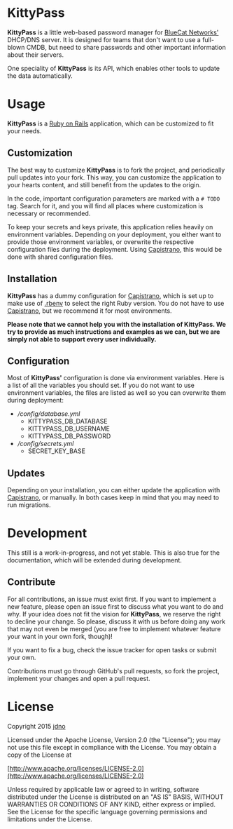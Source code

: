 # KittyPass

**KittyPass** is a little web-based password manager for [BlueCat Networks'](https://www.bluecatnetworks.com) DHCP/DNS
server. It is designed for teams that don't want to use a full-blown CMDB, but need to share passwords and other
important information about their servers.

One speciality of **KittyPass** is its API, which enables other tools to update the data automatically.

# Usage

**KittyPass** is a [Ruby on Rails](https://rubyonrails.org) application, which can be customized to fit your needs.

## Customization

The best way to customize **KittyPass** is to fork the project, and periodically pull updates into your fork. This way,
you can customize the application to your hearts content, and still benefit from the updates to the origin.

In the code, important configuration parameters are marked with a ```# TODO``` tag. Search for it, and you will find all
places where customization is necessary or recommended.

To keep your secrets and keys private, this application relies heavily on environment variables. Depending on your
deployment, you either want to provide those environment variables, or overwrite the respective configuration files
during the deployment. Using [Capistrano](http://capistranorb.com), this would be done with shared configuration files.

## Installation

**KittyPass** has a dummy configuration for [Capistrano](http://capistranorb.com), which is set up to make use of
[.rbenv](http://rbenv.org) to select the right Ruby version. You do not have to use
[Capistrano](http://capistranorb.com), but we recommend it for most environments.

**Please note that we cannot help you with the installation of KittyPass. We try to provide as much instructions and
examples as we can, but we are simply not able to support every user individually.**

## Configuration

Most of **KittyPass'** configuration is done via environment variables. Here is a list of all the variables you should
set. If you do not want to use environment variables, the files are listed as well so you can overwrite them during
deployment:

- */config/database.yml*
    - KITTYPASS_DB_DATABASE
    - KITTYPASS_DB_USERNAME
    - KITTYPASS_DB_PASSWORD
- */config/secrets.yml*
    - SECRET_KEY_BASE

## Updates

Depending on your installation, you can either update the application with [Capistrano](http://capistranorb.com), or
manually. In both cases keep in mind that you may need to run migrations.

# Development

This still is a work-in-progress, and not yet stable. This is also true for the documentation, which will be extended
during development.

## Contribute

For all contributions, an issue must exist first. If you want to implement a new feature, please open an issue first to
discuss what you want to do and why. If your idea does not fit the vision for **KittyPass**, we reserve the right to
decline your change. So please, discuss it with us before doing any work that may not even be merged (you are free to
implement whatever feature your want in your own fork, though)!

If you want to fix a bug, check the issue tracker for open tasks or submit your own.

Contributions must go through GitHub's pull requests, so fork the project, implement your changes and open a pull
request.

# License

Copyright 2015 [jdno](https://github.com/jdno/)

Licensed under the Apache License, Version 2.0 (the "License");
you may not use this file except in compliance with the License.
You may obtain a copy of the License at

[http://www.apache.org/licenses/LICENSE-2.0](http://www.apache.org/licenses/LICENSE-2.0)

Unless required by applicable law or agreed to in writing, software
distributed under the License is distributed on an "AS IS" BASIS,
WITHOUT WARRANTIES OR CONDITIONS OF ANY KIND, either express or implied.
See the License for the specific language governing permissions and
limitations under the License.
